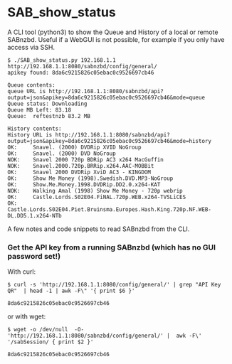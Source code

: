# SAB_show_status

A CLI tool (python3) to show the Queue and History of a local or remote SABnzbd. Useful if a WebGUI is not possible, for example if you only have access via SSH.

```
$ ./SAB_show_status.py 192.168.1.1 
http://192.168.1.1:8080/sabnzbd/config/general/
apikey found: 8da6c9215826c05ebac0c9526697cb46

Queue contents:
queue URL is http://192.168.1.1:8080/sabnzbd/api?output=json&apikey=8da6c9215826c05ebac0c9526697cb46&mode=queue
Queue status: Downloading
Queue MB Left: 83.18
Queue:  reftestnzb 83.2 MB

History contents:
History URL is http://192.168.1.1:8080/sabnzbd/api?output=json&apikey=8da6c9215826c05ebac0c9526697cb46&mode=history
OK:     Snavel. (2000) DVDRip XVID NoGroup
OK:     Snavel. (2000) DVD NoGroup
NOK:    Snavel 2000 720p BDRip AC3 x264 MacGuffin
NOK:    Snavel.2000.720p.BRRip.x264.AAC-MOBBit
OK:     Snavel 2000 DVDRip XviD AC3 - KINGDOM
OK:     Show Me Money (1998).Swedish.DVD.MP3-NoGroup
OK:     Show.Me.Money.1998.DVDRip.DD2.0.x264-KAT
NOK:    Walking Amal (1998) Show Me Money - 720p webrip
OK:     Castle.Lords.S02E04.FiNAL.720p.WEB.x264-TVSLiCES
OK:     Castle.Lords.S02E04.Piet.Bruinsma.Europes.Hash.King.720p.NF.WEB-DL.DD5.1.x264-NTb
```

A few notes and code snippets to read SABnzbd from the CLI.


### Get the API key from a running SABnzbd (which has no GUI password set!)

With curl:
```
$ curl -s 'http://192.168.1.1:8080/config/general/' | grep "API Key QR"  | head -1 | awk -F\" '{ print $6 }'

8da6c9215826c05ebac0c9526697cb46
```

or with wget:

```
$ wget -o /dev/null  -O- 'http://192.168.1.1:8080/sabnzbd/config/general/' |  awk -F\' '/sabSession/ { print $2 }'

8da6c9215826c05ebac0c9526697cb46
```
